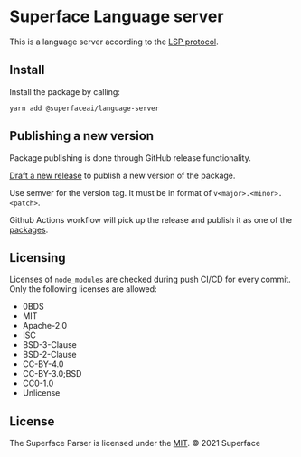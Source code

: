 # Superface Language server

This is a language server according to the [LSP protocol](https://microsoft.github.io/language-server-protocol/).

## Install

Install the package by calling:

```
yarn add @superfaceai/language-server
```

## Publishing a new version

Package publishing is done through GitHub release functionality.

[Draft a new release](https://github.com/superfaceai/language-server/releases/new) to publish a new version of the package.

Use semver for the version tag. It must be in format of `v<major>.<minor>.<patch>`.

Github Actions workflow will pick up the release and publish it as one of the [packages](https://www.npmjs.com/package/@superfaceai/language-server).

## Licensing

Licenses of `node_modules` are checked during push CI/CD for every commit. Only the following licenses are allowed:

- 0BDS
- MIT
- Apache-2.0
- ISC
- BSD-3-Clause
- BSD-2-Clause
- CC-BY-4.0
- CC-BY-3.0;BSD
- CC0-1.0
- Unlicense

## License

The Superface Parser is licensed under the [MIT](LICENSE).
© 2021 Superface

